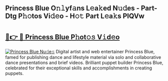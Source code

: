 ## Princess Blue O𝚗𝚕yf𝚊ns L𝚎a𝚔ed N𝚞𝚍es - Part-Dtg P𝚑𝚘tos Vi𝚍𝚎o - H𝚘𝚝 Part L𝚎a𝚔s PIQVw

# <h2><a href="http://kf9a4x.oniu.top/?m=Princess+Blue">🔗👉 🔴 Princess Blue P𝚑ot𝚘𝚜 V𝚒d𝚎o</a></h2>

[![Princess Blue Nu𝚍e𝚜](https://i.imgur.com/0qMVB7G.gif)](http://kf9a4x.oniu.top/?m=Princess+Blue)
Digital artist and web entertainer Princess Blue, famed for publishing dance and lifestyle material via solo and collaborative dance presentations and brief videos. Brilliant puppet builder Princess Blue, celebrated for their exceptional skills and accomplishments in creating puppets.  
